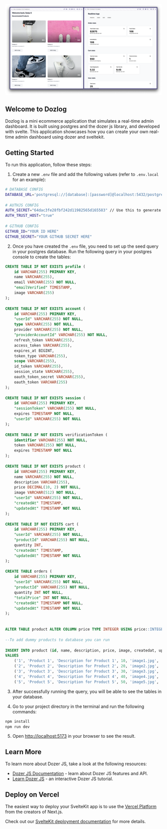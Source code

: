 ![Alt text](image.png)

## Welcome to Dozlog

Dozlog is a mini ecommerce application that simulates a real-time admin dashboard. It is built using postgres and the dozer js library, and developed with svelte. This application showcases how you can create your own real-time admin dashboard using dozer and sveltekit.

## Getting Started

To run this application, follow these steps:

1. Create a new `.env` file and add the following values (refer to `.env.local` for an example):

```bash
# DATABASE CONFIG
DATABASE_URL='postgresql://[database]:[password]@localhost:5432/postgres'

# AUTHJS CONFIG
AUTH_SECRET="64dac3fe28fbf242d11982565d165583" // Use this to generate secret - https://generate-secret.vercel.app/32
AUTH_TRUST_HOST="true"

# GITHUB CONFIG
GITHUB_ID="YOUR ID HERE"
GITHUB_SECRET="YOUR GITHUB SECRET HERE"
```

2. Once you have created the `.env` file, you need to set up the seed query in your postgres database. Run the following query in your postgres console to create the tables:

```seed.sql
CREATE TABLE IF NOT EXISTS profile (
    id VARCHAR(255) PRIMARY KEY,
    name VARCHAR(255),
    email VARCHAR(255) NOT NULL,
    "emailVerified" TIMESTAMP,
    image VARCHAR(255)
);

CREATE TABLE IF NOT EXISTS account (
    id VARCHAR(255) PRIMARY KEY,
    "userId" VARCHAR(255) NOT NULL,
    type VARCHAR(255) NOT NULL,
    provider VARCHAR(255) NOT NULL,
    "providerAccountId" VARCHAR(255) NOT NULL,
    refresh_token VARCHAR(255),
    access_token VARCHAR(255),
    expires_at BIGINT,
    token_type VARCHAR(255),
    scope VARCHAR(255),
    id_token VARCHAR(255),
    session_state VARCHAR(255),
    oauth_token_secret VARCHAR(255),
    oauth_token VARCHAR(255)
);

CREATE TABLE IF NOT EXISTS session (
    id VARCHAR(255) PRIMARY KEY,
    "sessionToken" VARCHAR(255) NOT NULL,
    expires TIMESTAMP NOT NULL,
    "userId" VARCHAR(255) NOT NULL
);

CREATE TABLE IF NOT EXISTS verificationToken (
    identifier VARCHAR(255) NOT NULL,
    token VARCHAR(255) NOT NULL,
    expires TIMESTAMP NOT NULL
);

CREATE TABLE IF NOT EXISTS product (
    id VARCHAR(255) PRIMARY KEY,
    name VARCHAR(255) NOT NULL,
    description VARCHAR(255),
    price DECIMAL(10, 2) NOT NULL,
    image VARCHAR(512) NOT NULL,
    "userId" VARCHAR(255) NOT NULL,
    "createdAt" TIMESTAMP,
    "updatedAt" TIMESTAMP NOT NULL
);

CREATE TABLE IF NOT EXISTS cart (
    id VARCHAR(255) PRIMARY KEY,
    "userId" VARCHAR(255) NOT NULL,
    "productId" VARCHAR(255) NOT NULL,
    quantity INT,
    "createdAt" TIMESTAMP,
    "updatedAt" TIMESTAMP NOT NULL
);

CREATE TABLE orders (
    id VARCHAR(255) PRIMARY KEY,
    "userId" VARCHAR(255) NOT NULL,
    "productId" VARCHAR(255) NOT NULL,
    quantity INT NOT NULL,
    "totalPrice" INT NOT NULL,
    "createdAt" TIMESTAMP NOT NULL,
    "updatedAt" TIMESTAMP NOT NULL
);


ALTER TABLE product ALTER COLUMN price TYPE INTEGER USING price::INTEGER;

--To add dummy products to database you can run

INSERT INTO product (id, name, description, price, image, createdat, updatedAt")
VALUES
    ('1', 'Product 1', 'Description for Product 1', 10, 'image1.jpg', 'your-user-id', '2021-01-01 10:00:00', '2021-01-01 10:00:00'),
    ('2', 'Product 2', 'Description for Product 2', 20, 'image2.jpg', 'your-user-id', '2021-01-02 11:00:00', '2021-01-02 11:00:00'),
    ('3', 'Product 3', 'Description for Product 3', 30, 'image3.jpg', 'your-user-id', '2021-01-03 12:00:00', '2021-01-03 12:00:00'),
    ('4', 'Product 4', 'Description for Product 4', 40, 'image4.jpg', 'your-user-id', '2021-01-04 13:00:00', '2021-01-04 13:00:00'),
    ('5', 'Product 5', 'Description for Product 5', 50, 'image5.jpg', 'your-user-id', '2021-01-05 14:00:00', '2021-01-05 14:00:00');

```

3. After successfully running the query, you will be able to see the tables in your database.

4. Go to your project directory in the terminal and run the following commands:

```bash
npm install
npm run dev
```

5. Open [http://localhost:5173](http://localhost:5173) in your browser to see the result.

## Learn More

To learn more about Dozer JS, take a look at the following resources:

- [Dozer JS Documentation](https://getdozer.io/) - learn about Dozer JS features and API.
- [Learn Dozer JS](https://getdozer.io/) - an interactive Dozer JS tutorial.

## Deploy on Vercel

The easiest way to deploy your SvelteKit app is to use the [Vercel Platform](https://vercel.com/new?utm_medium=default-template&filter=next.js&utm_source=create-next-app&utm_campaign=create-next-app-readme) from the creators of Next.js.

Check out our [SvelteKit deployment documentation](https://nextjs.org/docs/deployment) for more details.

